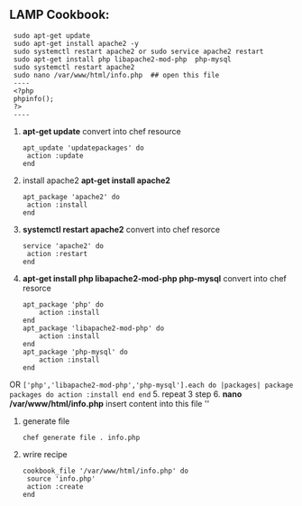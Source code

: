 ## LAMP Cookbook:
   ```
    sudo apt-get update 
    sudo apt-get install apache2 -y
    sudo systemctl restart apache2 or sudo service apache2 restart
    sudo apt-get install php libapache2-mod-php  php-mysql
    sudo systemctl restart apache2
    sudo nano /var/www/html/info.php  ## open this file
    ----
    <?php
    phpinfo();
    ?>
    ----
   ```
1. __apt-get update__ convert into chef resource
   ```
   apt_update 'updatepackages' do
    action :update
   end
   ```
2. install apache2 __apt-get install apache2__
   ```
   apt_package 'apache2' do
    action :install
   end
   ```
3. __systemctl restart apache2__ convert into chef resorce
   ```
   service 'apache2' do
    action :restart
   end
4. __apt-get install php libapache2-mod-php  php-mysql__ convert into chef resorce
    ```
    apt_package 'php' do
        action :install
    end
    apt_package 'libapache2-mod-php' do
        action :install
    end
    apt_package 'php-mysql' do
        action :install
    end
    ```
  OR
    ```
    ['php','libapache2-mod-php','php-mysql'].each do |packages|
     package packages do
        action :install
     end
    end
    ```
5. repeat 3 step
6. __nano /var/www/html/info.php__  insert content into this file  '<?php
phpinfo(); ?>'
  1. generate file
     ```
     chef generate file . info.php
     ```
  2. wrire recipe
     ```
     cookbook_file '/var/www/html/info.php' do
      source 'info.php'
      action :create
     end
     ```
    